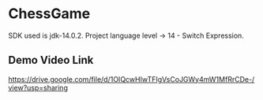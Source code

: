 # ChessGame
SDK used is jdk-14.0.2. Project language level -> 14 - Switch Expression.
## Demo Video Link
https://drive.google.com/file/d/1OIQcwHIwTFIgVsCoJGWy4mW1MfRrCDe-/view?usp=sharing
